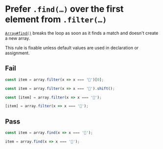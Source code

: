 # Prefer `.find(…)` over the first element from `.filter(…)`

[`Array#find()`](https://developer.mozilla.org/en-US/docs/Web/JavaScript/Reference/Global_Objects/Array/find) breaks the loop as soon as it finds a match and doesn't create a new array.

This rule is fixable unless default values are used in declaration or assignment.

## Fail

```js
const item = array.filter(x => x === '🦄')[0];
```

```js
const item = array.filter(x => x === '🦄').shift();
```

```js
const [item] = array.filter(x => x === '🦄');
```

```js
[item] = array.filter(x => x === '🦄');
```

## Pass

```js
const item = array.find(x => x === '🦄');
```

```js
item = array.find(x => x === '🦄');
```
